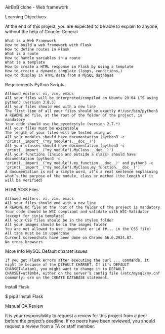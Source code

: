 AirBnB clone - Web framework

Learning Objectives

At the end of this project, you are expected to be able to explain to anyone, without the help of Google:
General

    What is a Web Framework
    How to build a web framework with Flask
    How to define routes in Flask
    What is a route
    How to handle variables in a route
    What is a template
    How to create a HTML response in Flask by using a template
    How to create a dynamic template (loops, conditions…)
    How to display in HTML data from a MySQL database

Requirements
Python Scripts

    Allowed editors: vi, vim, emacs
    All your files will be interpreted/compiled on Ubuntu 20.04 LTS using python3 (version 3.8.5)
    All your files should end with a new line
    The first line of all your files should be exactly #!/usr/bin/python3
    A README.md file, at the root of the folder of the project, is mandatory
    Your code should use the pycodestyle (version 2.7.*)
    All your files must be executable
    The length of your files will be tested using wc
    All your modules should have documentation (python3 -c 'print(__import__("my_module").__doc__)')
    All your classes should have documentation (python3 -c 'print(__import__("my_module").MyClass.__doc__)')
    All your functions (inside and outside a class) should have documentation (python3 -c 'print(__import__("my_module").my_function.__doc__)' and python3 -c 'print(__import__("my_module").MyClass.my_function.__doc__)')
    A documentation is not a simple word, it’s a real sentence explaining what’s the purpose of the module, class or method (the length of it will be verified)

HTML/CSS Files

    Allowed editors: vi, vim, emacs
    All your files should end with a new line
    A README.md file at the root of the folder of the project is mandatory
    Your code should be W3C compliant and validate with W3C-Validator (except for jinja template)
    All your CSS files should be in the styles folder
    All your images should be in the images folder
    You are not allowed to use !important or id (#... in the CSS file)
    All tags must be in uppercase
    Current screenshots have been done on Chrome 56.0.2924.87.
    No cross browsers

More Info
MySQL Default charset issues

    If you get Flask errors after executing the curl ... commands, it might be because of the DEFAULT CHARSET. If it’s DEFAULT CHARSET=latam1, you might want to change it to DEFAULT CHARSET=utf8mb4, either on the server’s config file (/etc/mysql/my.cnf commonly) orm on the CREATE DATABASE statement.

Install Flask

$ pip3 install Flask

Manual QA Review

It is your responsibility to request a review for this project from a peer before the project’s deadline. If no peers have been reviewed, you should request a review from a TA or staff member.
